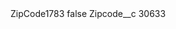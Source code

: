 <?xml version="1.0" encoding="UTF-8"?>
<CustomMetadata xmlns="http://soap.sforce.com/2006/04/metadata" xmlns:xsi="http://www.w3.org/2001/XMLSchema-instance" xmlns:xsd="http://www.w3.org/2001/XMLSchema">
    <label>ZipCode1783</label>
    <protected>false</protected>
    <values>
        <field>Zipcode__c</field>
        <value xsi:type="xsd:string">30633</value>
    </values>
</CustomMetadata>
